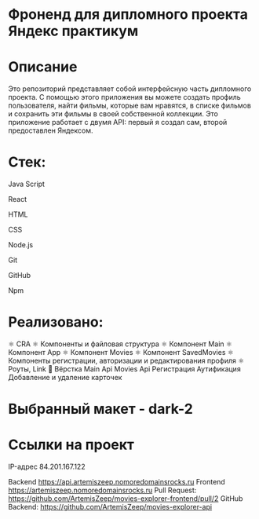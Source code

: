 # Фроненд для дипломного проекта Яндекс практикум

# Описание
Это репозиторий представляет собой интерфейсную часть дипломного проекта. С помощью этого приложения вы можете создать профиль пользователя, найти фильмы, которые вам нравятся, в списке фильмов и сохранить эти фильмы в своей собственной коллекции. Это приложение работает с двумя API: первый я создал сам, второй предоставлен Яндексом.

# Стек:
Java Script

React

HTML

CSS

Node.js

Git

GitHub

Npm

# Реализовано:

⚛️ CRA
⚛️ Компоненты и файловая структура
⚛️ Компонент Main
⚛️ Компонент App
⚛️ Компонент Movies
⚛️ Компонент SavedMovies
⚛️ Компоненты регистрации, авторизации и редактирования профиля
⚛️ Роуты, Link
🧱 Вёрстка
Main Api
Movies Api
Регистрация
Аутификация
Добавление и удаление карточек

# Выбранный макет - dark-2

# Ссылки на проект
IP-адрес 84.201.167.122

Backend https://api.artemiszeep.nomoredomainsrocks.ru
Frontend https://artemiszeep.nomoredomainsrocks.ru
Pull Request: https://github.com/ArtemisZeep/movies-explorer-frontend/pull/2
GitHub Backend: https://github.com/ArtemisZeep/movies-explorer-api
